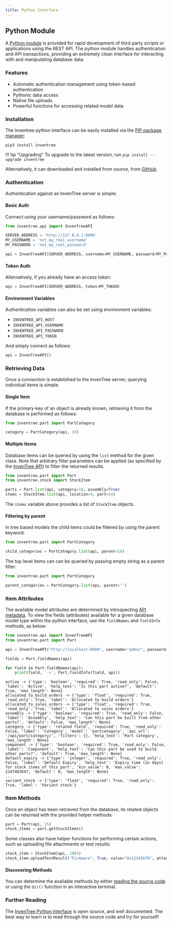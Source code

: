 ```yaml
---
title: Python Interface
---
```


## Python Module

A [Python module](https://github.com/inventree/inventree-python) is provided for rapid development of third party scripts or applications using the REST API. The python module handles authentication and API transactions, providing an extremely clean interface for interacting with and manipulating database data.

### Features

- Automatic authentication management using token-based authentication
- Pythonic data access
- Native file uploads
- Powerful functions for accessing related model data

### Installation

The inventree python interface can be easily installed via the [PIP package manager](https://pypi.org/project/inventree/):

```
pip3 install inventree
```

!!! tip "Upgrading"
    To upgrade to the latest version, run `pip install --upgrade inventree`

Alternatively, it can downloaded and installed from source, from [GitHub](https://github.com/inventree/inventree-python).

### Authentication

Authentication against an InvenTree server is simple:

#### Basic Auth

Connect using your username/password as follows:

```python
from inventree.api import InvenTreeAPI

SERVER_ADDRESS = 'http://127.0.0.1:8000'
MY_USERNAME = 'not_my_real_username'
MY_PASSWORD = 'not_my_real_password'

api = InvenTreeAPI(SERVER_ADDRESS, username=MY_USERNAME, password=MY_PASSWORD)
```

#### Token Auth

Alternatively, if you already have an access token:

```python
api = InvenTreeAPI(SERVER_ADDRESS, token=MY_TOKEN)
```

#### Environment Variables

Authentication variables can also be set using environment variables:

- `INVENTREE_API_HOST`
- `INVENTREE_API_USERNAME`
- `INVENTREE_API_PASSWORD`
- `INVENTREE_API_TOKEN`

And simply connect as follows:

```python
api = InvenTreeAPI()
```

### Retrieving Data

Once a connection is established to the InvenTree server, querying individual items is simple.

#### Single Item

If the primary-key of an object is already known, retrieving it from the database is performed as follows:

```python
from inventree.part import PartCategory

category = PartCategory(api, 10)
```

#### Multiple Items

Database items can be queried by using the `list` method for the given class. Note that arbitrary filter parameters can be applied (as specified by the [InvenTree API](../index.md)) to filter the returned results.

```python
from inventree.part import Part
from inventree.stock import StockItem

parts = Part.list(api, category=10, assembly=True)
items = StockItem.list(api, location=4, part=24)
```

The `items` variable above provides a list of `StockItem` objects.

#### Filtering by parent

In tree based models the child items could be filtered by using the parent keyword:

```python
from inventree.part import PartCategory

child_categories = PartCategory.list(api, parent=10)
```

The top level items can can be queried by passing empty string as a parent filter:

```python
from inventree.part import PartCategory

parent_categories = PartCategory.list(api, parent='')
```

### Item Attributes

The available model attributes are determined by introspecting [API metadata](../metadata.md). To view the fields (attributes) available for a given database model type within the python interface, use the `fieldNames` and `fieldInfo` methods, as below:

```python
from inventree.api import InvenTreeAPI
from inventree.part import Part

api = InvenTreeAPI("http://localhost:8000", username="admin", password="inventree")

fields = Part.fieldNames(api)

for field in Part.fieldNames(api):
    print(field, '->', Part.fieldInfo(field, api))
```

```
active -> {'type': 'boolean', 'required': True, 'read_only': False, 'label': 'Active', 'help_text': 'Is this part active?', 'default': True, 'max_length': None}
allocated_to_build_orders -> {'type': 'float', 'required': True, 'read_only': True, 'label': 'Allocated to build orders'}
allocated_to_sales_orders -> {'type': 'float', 'required': True, 'read_only': True, 'label': 'Allocated to sales orders'}
assembly -> {'type': 'boolean', 'required': True, 'read_only': False, 'label': 'Assembly', 'help_text': 'Can this part be built from other parts?', 'default': False, 'max_length': None}
category -> {'type': 'related field', 'required': True, 'read_only': False, 'label': 'Category', 'model': 'partcategory', 'api_url': '/api/part/category/', 'filters': {}, 'help_text': 'Part category', 'max_length': None}
component -> {'type': 'boolean', 'required': True, 'read_only': False, 'label': 'Component', 'help_text': 'Can this part be used to build other parts?', 'default': True, 'max_length': None}
default_expiry -> {'type': 'integer', 'required': True, 'read_only': False, 'label': 'Default Expiry', 'help_text': 'Expiry time (in days) for stock items of this part', 'min_value': 0, 'max_value': 2147483647, 'default': 0, 'max_length': None}
...
variant_stock -> {'type': 'float', 'required': True, 'read_only': True, 'label': 'Variant stock'}
```


### Item Methods

Once an object has been retrieved from the database, its related objects can be returned with the provided helper methods:

```python
part = Part(api, 25)
stock_items = part.getStockItems()
```

Some classes also have helper functions for performing certain actions, such as uploading file attachments or test results:

```python
stock_item = StockItem(api, 1001)
stock_item.uploadTestResult("Firmware", True, value="0x12345678", attachment="device_firmware.bin")
```

#### Discovering Methods

You can determine the available methods by either [reading the source code](https://github.com/inventree/inventree-python) or using the `dir()` function in an interactive terminal.

### Further Reading

The [InvenTree Python Interface](https://github.com/inventree/inventree-python) is open source, and well documented. The best way to learn is to read through the source code and try for yourself!
